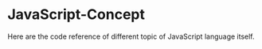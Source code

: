 # JavaScript-Concept

Here are the code reference of different topic of JavaScript language itself.
